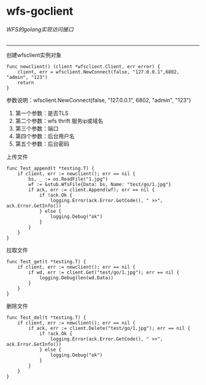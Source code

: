 # wfs-goclient

###### WFS的golang实现访问接口

------------

创建wfsclient实例对象

	func newclient() (client *wfsclient.Client, err error) {
		client, err = wfsclient.NewConnect(false, "127.0.0.1",6802, "admin", "123")
		return
	}

参数说明：wfsclient.NewConnect(false, "127.0.0.1", 6802, "admin", "123")
1. 第一个参数：是否TLS
2. 第二个参数：wfs thrift 服务ip或域名
3. 第三个参数：端口
4. 第四个参数：后台用户名
5. 第五个参数：后台密码

上传文件

	func Test_append(t *testing.T) {
		if client, err := newclient(); err == nil {
			bs, _ := os.ReadFile("1.jpg")
			wf := &stub.WfsFile{Data: bs, Name: "test/go/1.jpg"}
			if ack, err := client.Append(wf); err == nil {
				if !ack.Ok {
					logging.Error(ack.Error.GetCode(), " >>", ack.Error.GetInfo())
				} else {
					logging.Debug("ok")
				}
			}
		}
	}

拉取文件

	func Test_get(t *testing.T) {
		if client, err := newclient(); err == nil {
			if wd, err := client.Get("test/go/1.jpg"); err == nil {
				logging.Debug(len(wd.Data))
			}
		}
	}

删除文件

	func Test_del(t *testing.T) {
		if client, err := newclient(); err == nil {
			if ack, err := client.Delete("test/go/1.jpg"); err == nil {
				if !ack.Ok {
					logging.Error(ack.Error.GetCode(), " >>", ack.Error.GetInfo())
				} else {
					logging.Debug("ok")
				}
			}
		}
	}


